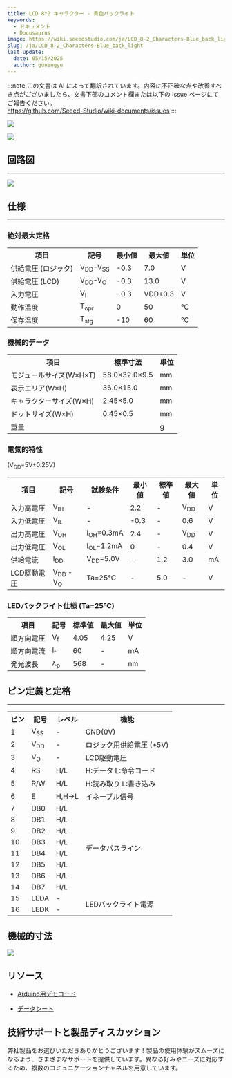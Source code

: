 ```yaml
---
title: LCD 8*2 キャラクター - 青色バックライト
keywords:
  - ドキュメント
  - Docusaurus
image: https://wiki.seeedstudio.com/ja/LCD_8-2_Characters-Blue_back_light/
slug: /ja/LCD_8-2_Characters-Blue_back_light
last_update:
  date: 05/15/2025
  author: gunengyu
---
```

:::note
この文書は AI によって翻訳されています。内容に不正確な点や改善すべき点がございましたら、文書下部のコメント欄または以下の Issue ページにてご報告ください。  
https://github.com/Seeed-Studio/wiki-documents/issues
:::

![](http://bz.seeedstudio.com/depot/images/product/lcd821n.jpg)

[![](https://files.seeedstudio.com/wiki/Seeed-WiKi/docs/images/300px-Get_One_Now_Banner-ragular.png)](https://www.seeedstudio.com/lcd-82-characters-blue-back-light-p-120.html?cPath=163_164)

## 回路図

---
![](https://files.seeedstudio.com/wiki/LCD_8-2_Characters-Blue_back_light/img/LCD-bbl-block.JPG)

## 仕様

---

### 絶対最大定格

<table>
<tr>
<th>項目</th>
<th>記号</th>
<th>最小値</th>
<th>最大値</th>
<th>単位</th>
</tr>
<tr>
<td>供給電圧 (ロジック)</td>
<td>V<sub>DD</sub>-V<sub>SS</sub></td>
<td> -0.3</td>
<td>7.0</td>
<td>V</td>
</tr>
<tr>
<td>供給電圧 (LCD)</td>
<td>V<sub>DD</sub>-V<sub>O</sub></td>
<td> -0.3</td>
<td>13.0</td>
<td>V</td>
</tr>
<tr>
<td>入力電圧</td>
<td>V<sub>I</sub></td>
<td> -0.3</td>
<td>VDD+0.3</td>
<td>V</td>
</tr>
<tr>
<td>動作温度</td>
<td>T<sub>opr</sub></td>
<td>0</td>
<td>50</td>
<td>℃</td>
</tr>
<tr>
<td>保存温度</td>
<td>T<sub>stg</sub></td>
<td> -10</td>
<td>60</td>
<td>℃</td>
</tr></table>

### 機械的データ

<table>
<tr>
<th>項目</th>
<th>標準寸法</th>
<th>単位</th>
</tr>
<tr>
<td>モジュールサイズ(W×H×T)</td>
<td>58.0×32.0×9.5</td>
<td>mm</td>
</tr>
<tr>
<td>表示エリア(W×H)</td>
<td>36.0×15.0</td>
<td>mm</td>
</tr>
<tr>
<td>キャラクターサイズ(W×H)</td>
<td>2.45×5.0</td>
<td>mm</td>
</tr>
<tr>
<td>ドットサイズ(W×H)</td>
<td>0.45×0.5</td>
<td>mm</td>
</tr>
<tr>
<td>重量</td>
<td></td>
<td>g</td>
</tr></table>

### 電気的特性

(V<sub>DD</sub>=5V±0.25V)

<table>
<tr>
<th>項目</th>
<th>記号</th>
<th>試験条件</th>
<th>最小値</th>
<th>標準値</th>
<th>最大値</th>
<th>単位</th>
</tr>
<tr>
<td>入力高電圧</td>
<td>V<sub>IH</sub></td>
<td> -</td>
<td>2.2</td>
<td> -</td>
<td>V<sub>DD</sub></td>
<td>V</td>
</tr>
<tr>
<td>入力低電圧</td>
<td>V<sub>IL</sub></td>
<td> -</td>
<td> -0.3</td>
<td> -</td>
<td> 0.6</td>
<td>V</td>
</tr>
<tr>
<td>出力高電圧</td>
<td>V<sub>OH</sub></td>
<td>I<sub>OH</sub>=0.3mA</td>
<td>2.4</td>
<td> -</td>
<td>V<sub>DD</sub></td>
<td>V</td>
</tr>
<tr>
<td>出力低電圧</td>
<td>V<sub>OL</sub></td>
<td>I<sub>OL</sub>=1.2mA</td>
<td>0</td>
<td> -</td>
<td>0.4</td>
<td>V</td>
</tr>
<tr>
<td>供給電流</td>
<td>I<sub>DD</sub></td>
<td>V<sub>DD</sub>=5.0V</td>
<td> -</td>
<td>1.2</td>
<td>3.0</td>
<td>mA</td>
</tr>
<tr>
<td>LCD駆動電圧</td>
<td>V<sub>DD</sub> - V<sub>O</sub></td>
<td>Ta=25℃</td>
<td> -</td>
<td>5.0</td>
<td> -</td>
<td>V</td>
</tr>
</table>

### LEDバックライト仕様 (Ta=25℃)

<table>
<tr>
<th>項目</th>
<th>記号</th>
<th>標準値</th>
<th>最大値</th>
<th>単位</th>
</tr>
<tr>
<td>順方向電圧</td>
<td>V<sub>f</sub></td>
<td>4.05</td>
<td>4.25</td>
<td>V</td>
</tr>
<tr>
<td>順方向電流</td>
<td>I<sub>f</sub></td>
<td>60</td>
<td> -</td>
<td>mA</td>
</tr>
<tr>
<td>発光波長</td>
<td>λ<sub>p</sub></td>
<td>568</td>
<td> -</td>
<td>nm</td>
</tr>
</table>

## ピン定義と定格

---
<table>
<tr>
<th>ピン</th>
<th>記号</th>
<th>レベル</th>
<th>機能</th>
</tr>
<tr>
<td>1</td>
<td>V<sub>SS</sub></td>
<td> -</td>
<td>GND(0V)</td>
</tr>
<tr>
<td>2</td>
<td>V<sub>DD</sub></td>
<td> -</td>
<td>ロジック用供給電圧 (+5V)</td>
</tr>
<tr>
<td>3</td>
<td>V<sub>O</sub></td>
<td> -</td>
<td>LCD駆動電圧</td>
</tr>
<tr>
<td>4</td>
<td>RS</td>
<td> H/L</td>
<td>H:データ L:命令コード</td>
</tr>
<tr>
<td>5</td>
<td>R/W</td>
<td> H/L</td>
<td>H:読み取り L:書き込み</td>
</tr>
<tr>
<td>6</td>
<td>E</td>
<td> H,H-&gt;L</td>
<td>イネーブル信号</td>
</tr>
<tr>
<td>7</td>
<td>DB0</td>
<td> H/L</td>
<td rowspan="8">データバスライン</td>
</tr>
<tr>
<td>8</td>
<td>DB1</td>
<td> H/L</td>
</tr>
<tr>
<td>9</td>
<td>DB2</td>
<td> H/L</td>
</tr>
<tr>
<td>10</td>
<td>DB3</td>
<td>H/L</td>
</tr>
<tr>
<td>11</td>
<td>DB4</td>
<td> H/L</td>
</tr>
<tr>
<td>12</td>
<td>DB5</td>
<td> H/L</td>
</tr>
<tr>
<td>13</td>
<td>DB6</td>
<td> H/L</td>
</tr>
<tr>
<td>14</td>
<td>DB7</td>
<td> H/L</td>
</tr>
<tr>
<td>15</td>
<td>LEDA</td>
<td> -</td>
<td rowspan="2">LEDバックライト電源</td>
</tr>
<tr>
<td>16</td>
<td>LEDK</td>
<td> -</td>
</tr>
</table>

## 機械的寸法

![](https://files.seeedstudio.com/wiki/LCD_8-2_Characters-Blue_back_light/img/LCD-bbl-dimen.JPG)

## リソース

* [Arduino用デモコード](https://www.seeedstudio.com/depot/images/product/LCD0820.pde)

* [データシート](https://www.seeedstudio.com/depot/datasheet/LMB0820-info.pdf)

## 技術サポートと製品ディスカッション

弊社製品をお選びいただきありがとうございます！製品の使用体験がスムーズになるよう、さまざまなサポートを提供しています。異なる好みやニーズに対応するため、複数のコミュニケーションチャネルを用意しています。

<div class="button_tech_support_container">
<a href="https://forum.seeedstudio.com/" class="button_forum"></a> 
<a href="https://www.seeedstudio.com/contacts" class="button_email"></a>
</div>

<div class="button_tech_support_container">
<a href="https://discord.gg/eWkprNDMU7" class="button_discord"></a> 
<a href="https://github.com/Seeed-Studio/wiki-documents/discussions/69" class="button_discussion"></a>
</div>